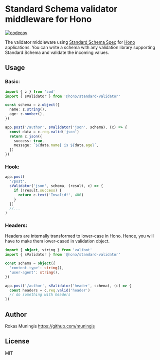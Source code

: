 # Standard Schema validator middleware for Hono

[![codecov](https://codecov.io/github/honojs/middleware/graph/badge.svg?flag=standard-validator)](https://codecov.io/github/honojs/middleware)

The validator middleware using [Standard Schema Spec](https://github.com/standard-schema/standard-schema) for [Hono](https://honojs.dev) applications.
You can write a schema with any validation library supporting Standard Schema and validate the incoming values.

## Usage

### Basic:

```ts
import { z } from 'zod'
import { sValidator } from '@hono/standard-validator'

const schema = z.object({
  name: z.string(),
  age: z.number(),
})

app.post('/author', sValidator('json', schema), (c) => {
  const data = c.req.valid('json')
  return c.json({
    success: true,
    message: `${data.name} is ${data.age}`,
  })
})
```

### Hook:

```ts
app.post(
  '/post',
  sValidator('json', schema, (result, c) => {
    if (!result.success) {
      return c.text('Invalid!', 400)
    }
  })
  //...
)
```

### Headers:

Headers are internally transformed to lower-case in Hono. Hence, you will have to make them lower-cased in validation object.

```ts
import { object, string } from 'valibot'
import { sValidator } from '@hono/standard-validator'

const schema = object({
  'content-type': string(),
  'user-agent': string(),
})

app.post('/author', sValidator('header', schema), (c) => {
  const headers = c.req.valid('header')
  // do something with headers
})
```

## Author

Rokas Muningis <https://github.com/muningis>

## License

MIT
